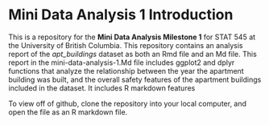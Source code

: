 # Mini Data Analysis 1 Introduction 

This is a repository for the **Mini Data Analysis Milestone 1** for STAT 545 at the University of British Columbia. This repository contains an analysis report of the *apt_buildings* dataset as both an Rmd file and an Md file.
This report in the mini-data-analysis-1.Md file includes ggplot2 and dplyr functions that analyze the relationship between the year the apartment building was built, and the overall safety features of the apartment buildings included in the dataset. It includes R markdown features 

To view off of github, clone the repository into your local computer, and open the file as an R markdown file.
